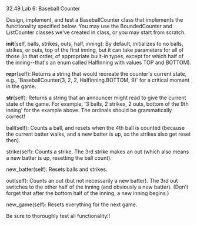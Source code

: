 32.49 Lab 6: Baseball Counter

Design, implement, and test a BaseballCounter class that implements the functionality specified below. 
You may use the BoundedCounter and ListCounter classes we've created in class, or you may start from scratch.

__init__(self, balls, strikes, outs, half, inning): By default, initializes to no balls, strikes, or outs, 
top of the first inning, but it can take parameters for all of those (in that order, of appropriate built-in types, 
except for which half of the inning--that's an enum called HalfInning with values TOP and BOTTOM).

__repr__(self): Returns a string that would recreate the counter's current state, e.g., 
'BaseballCounter(3, 2, 2, HalfInning.BOTTOM, 9)' for a critical moment in the game.

__str__(self): Returns a string that an announcer might read to give the current state of the game. For example, 
'3 balls, 2 strikes, 2 outs, bottom of the 9th inning' for the example above. The ordinals should be grammatically correct!

ball(self): Counts a ball, and resets when the 4th ball is counted (because the current batter walks, and a new batter is up, 
so the strikes also get reset then).

strike(self): Counts a strike. The 3rd strike makes an out (which also means a new batter is up, resetting the ball count).

new_batter(self): Resets balls and strikes.

out(self): Counts an out (but not necessarily a new batter). The 3rd out switches to the other half of the inning 
(and obviously a new batter). (Don't forget that after the bottom half of the inning, a new inning begins.)

new_game(self): Resets everything for the next game.

Be sure to thoroughly test all functionality!!

